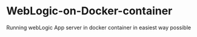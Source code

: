# WebLogic-on-Docker-container
Running webLogic App server in docker container in easiest way possible
